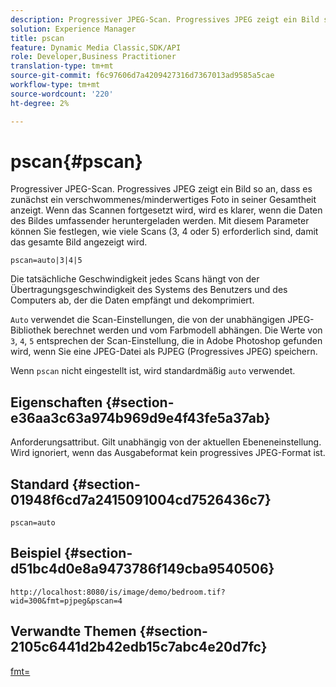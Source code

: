 ```yaml
---
description: Progressiver JPEG-Scan. Progressives JPEG zeigt ein Bild so an, dass es zunächst ein verschwommenes/minderwertiges Foto in seiner Gesamtheit anzeigt. Wenn das Scannen fortgesetzt wird, wird es klarer, wenn die Daten des Bildes umfassender heruntergeladen werden. Mit diesem Parameter können Sie festlegen, wie viele Scans (3, 4 oder 5) erforderlich sind, damit das gesamte Bild angezeigt wird.
solution: Experience Manager
title: pscan
feature: Dynamic Media Classic,SDK/API
role: Developer,Business Practitioner
translation-type: tm+mt
source-git-commit: f6c97606d7a4209427316d7367013ad9585a5cae
workflow-type: tm+mt
source-wordcount: '220'
ht-degree: 2%

---
```



# pscan{#pscan}

Progressiver JPEG-Scan. Progressives JPEG zeigt ein Bild so an, dass es zunächst ein verschwommenes/minderwertiges Foto in seiner Gesamtheit anzeigt. Wenn das Scannen fortgesetzt wird, wird es klarer, wenn die Daten des Bildes umfassender heruntergeladen werden. Mit diesem Parameter können Sie festlegen, wie viele Scans (3, 4 oder 5) erforderlich sind, damit das gesamte Bild angezeigt wird.

`pscan=auto|3|4|5`

Die tatsächliche Geschwindigkeit jedes Scans hängt von der Übertragungsgeschwindigkeit des Systems des Benutzers und des Computers ab, der die Daten empfängt und dekomprimiert.

`Auto` verwendet die Scan-Einstellungen, die von der unabhängigen JPEG-Bibliothek berechnet werden und vom Farbmodell abhängen. Die Werte von `3`, `4`, `5` entsprechen der Scan-Einstellung, die in Adobe Photoshop gefunden wird, wenn Sie eine JPEG-Datei als PJPEG (Progressives JPEG) speichern.

Wenn `pscan` nicht eingestellt ist, wird standardmäßig `auto` verwendet.

## Eigenschaften {#section-e36aa3c63a974b969d9e4f43fe5a37ab}

Anforderungsattribut. Gilt unabhängig von der aktuellen Ebeneneinstellung. Wird ignoriert, wenn das Ausgabeformat kein progressives JPEG-Format ist.

## Standard {#section-01948f6cd7a2415091004cd7526436c7}

`pscan=auto`

## Beispiel {#section-d51bc4d0e8a9473786f149cba9540506}

`http://localhost:8080/is/image/demo/bedroom.tif?wid=300&fmt=pjpeg&pscan=4`

## Verwandte Themen {#section-2105c6441d2b42edb15c7abc4e20d7fc}

[fmt=](../../../../../is-api/http-ref/image-serving-api-ref/c-http-protocol-reference/c-command-reference/r-is-http-fmt.md#reference-cdf10043423b45ba9fe15157fb3ae37a)
